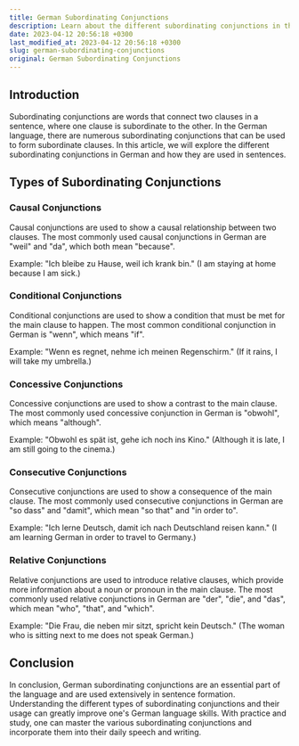 ```yaml
---
title: German Subordinating Conjunctions
description: Learn about the different subordinating conjunctions in the German language and how they can be used to form subordinate clauses.
date: 2023-04-12 20:56:18 +0300
last_modified_at: 2023-04-12 20:56:18 +0300
slug: german-subordinating-conjunctions
original: German Subordinating Conjunctions
---
```

## Introduction

Subordinating conjunctions are words that connect two clauses in a sentence, where one clause is subordinate to the other. In the German language, there are numerous subordinating conjunctions that can be used to form subordinate clauses. In this article, we will explore the different subordinating conjunctions in German and how they are used in sentences.

## Types of Subordinating Conjunctions

### Causal Conjunctions

Causal conjunctions are used to show a causal relationship between two clauses. The most commonly used causal conjunctions in German are "weil" and "da", which both mean "because".

Example: "Ich bleibe zu Hause, weil ich krank bin." (I am staying at home because I am sick.)

### Conditional Conjunctions

Conditional conjunctions are used to show a condition that must be met for the main clause to happen. The most common conditional conjunction in German is "wenn", which means "if".

Example: "Wenn es regnet, nehme ich meinen Regenschirm." (If it rains, I will take my umbrella.)

### Concessive Conjunctions

Concessive conjunctions are used to show a contrast to the main clause. The most commonly used concessive conjunction in German is "obwohl", which means "although".

Example: "Obwohl es spät ist, gehe ich noch ins Kino." (Although it is late, I am still going to the cinema.)

### Consecutive Conjunctions

Consecutive conjunctions are used to show a consequence of the main clause. The most commonly used consecutive conjunctions in German are "so dass" and "damit", which mean "so that" and "in order to".

Example: "Ich lerne Deutsch, damit ich nach Deutschland reisen kann." (I am learning German in order to travel to Germany.)

### Relative Conjunctions

Relative conjunctions are used to introduce relative clauses, which provide more information about a noun or pronoun in the main clause. The most commonly used relative conjunctions in German are "der", "die", and "das", which mean "who", "that", and "which".

Example: "Die Frau, die neben mir sitzt, spricht kein Deutsch." (The woman who is sitting next to me does not speak German.)

## Conclusion

In conclusion, German subordinating conjunctions are an essential part of the language and are used extensively in sentence formation. Understanding the different types of subordinating conjunctions and their usage can greatly improve one's German language skills. With practice and study, one can master the various subordinating conjunctions and incorporate them into their daily speech and writing.